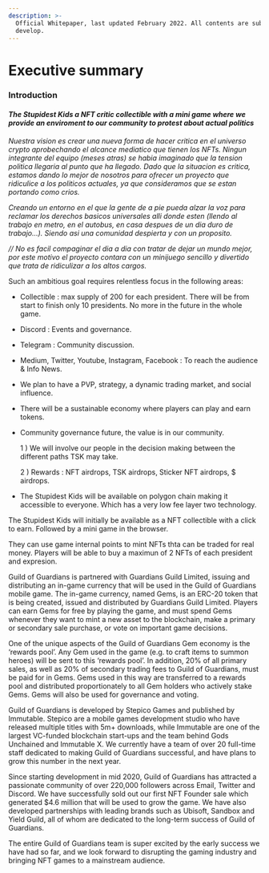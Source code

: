 ```yaml
---
description: >-
  Official Whitepaper, last updated February 2022. All contents are subject to
  develop.
---
```


# Executive summary

### I**ntroduction**

#### _The Stupidest Kids a NFT critic collectible with a mini game where we provide an enviroment to our community to protest about actual politics_

_Nuestra vision es crear una nueva forma de hacer critica en el universo crypto aprobechando el alcance mediatico que tienen los NFTs. Ningun integrante del equipo (meses atras) se habia imaginado que la tension politica llegaria al punto que ha llegado. Dado que la situacion es critica, estamos dando lo mejor de nosotros para ofrecer un proyecto que ridiculice a los politicos actuales, ya que consideramos que se estan portando como crios._

_Creando un entorno en el que la gente de a pie pueda alzar la voz para reclamar los derechos basicos universales alli donde esten (llendo al trabajo en metro, en el autobus, en casa despues de un dia duro de trabajo...). Siendo asi una comunidad despierta y con un proposito._

_// No es facil compaginar el dia a dia con tratar de dejar un mundo mejor, por este motivo el proyecto contara con un minijuego sencillo y divertido que trata de ridiculizar a los altos cargos._

Such an ambitious goal requires relentless focus in the following areas:

* Collectible : max supply of 200 for each president. There will be from start to finish only 10 presidents. No more in the future in the whole game.&#x20;
* Discord : Events and governance.
* Telegram : Community discussion.
* Medium, Twitter, Youtube, Instagram, Facebook : To reach the audience & Info News.
* We plan to have a PVP, strategy, a dynamic trading market, and social influence.
* There will be a sustainable economy where players can play and earn tokens.&#x20;
*   Community governance future, the value is in our community.&#x20;

    1 ) We will involve our people in the decision making between the different paths TSK may take.

    2 ) Rewards : NFT airdrops, TSK airdrops, Sticker NFT airdrops, $ airdrops.
* The Stupidest Kids will be available on polygon chain making it accessible to everyone. Which has a very low fee layer two technology.





The Stupidest Kids will initially be available as a NFT collectible with a click to earn. Followed by a mini game in the browser.

They can use game internal points to mint NFTs thta can be traded for real money. Players will be able to buy a maximun of 2 NFTs of each president and expresion.

Guild of Guardians is partnered with Guardians Guild Limited, issuing and distributing an in-game currency that will be used in the Guild of Guardians mobile game. The in-game currency, named Gems, is an ERC-20 token that is being created, issued and distributed by Guardians Guild Limited. Players can earn Gems for free by playing the game, and must spend Gems whenever they want to mint a new asset to the blockchain, make a primary or secondary sale purchase, or vote on important game decisions.&#x20;

One of the unique aspects of the Guild of Guardians Gem economy is the ‘rewards pool’. Any Gem used in the game (e.g. to craft items to summon heroes) will be sent to this ‘rewards pool’. In addition, 20% of all primary sales, as well as 20% of secondary trading fees to Guild of Guardians, must be paid for in Gems. Gems used in this way are transferred to a rewards pool and distributed proportionately to all Gem holders who actively stake Gems. Gems will also be used for governance and voting.&#x20;

Guild of Guardians is developed by Stepico Games and published by Immutable. Stepico are a mobile games development studio who have released multiple titles with 5m+ downloads, while Immutable are one of the largest VC-funded blockchain start-ups and the team behind Gods Unchained and Immutable X. We currently have a team of over 20 full-time staff dedicated to making Guild of Guardians successful, and have plans to grow this number in the next year.&#x20;

Since starting development in mid 2020, Guild of Guardians has attracted a passionate community of over 220,000 followers across Email, Twitter and Discord. We have successfully sold out our first NFT Founder sale which generated $4.6 million that will be used to grow the game. We have also developed partnerships with leading brands such as Ubisoft, Sandbox and Yield Guild, all of whom are dedicated to the long-term success of Guild of Guardians.

The entire Guild of Guardians team is super excited by the early success we have had so far, and we look forward to disrupting the gaming industry and bringing NFT games to a mainstream audience.&#x20;
